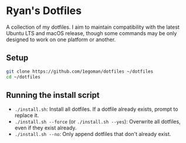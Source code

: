 # Ryan's Dotfiles

A collection of my dotfiles. I aim to maintain compatibility with the latest Ubuntu LTS and macOS
release, though some commands may be only designed to work on one platform or another.

## Setup
```bash
git clone https://github.com/1egoman/dotfiles ~/dotfiles
cd ~/dotfiles
```

## Running the install script
- `./install.sh`: Install all dotfiles. If a dotfile already exists, prompt to replace it.
- `./install.sh --force` (or `./install.sh --yes`): Overwrite all dotfiles, even if they exist
  already.
- `./install.sh --no`: Only append dotfiles that don't already exist.
